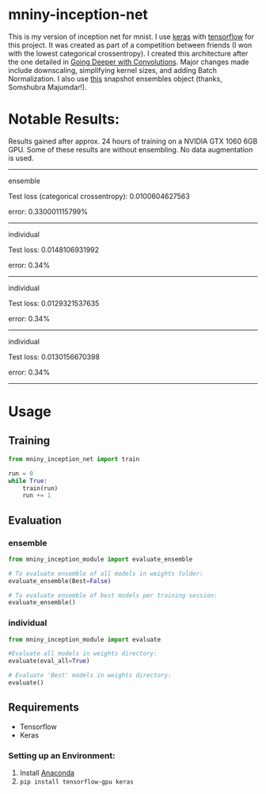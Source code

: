 # mniny-inception-net
This is my version of inception net for mnist. I use [keras](https://github.com/fchollet/keras) with [tensorflow](https://github.com/tensorflow/tensorflow) for this project. It was created as part of a competition between friends (I won with the lowest categorical crossentropy). I created this architecture after the one detailed in [Going Deeper with Convolutions](https://arxiv.org/abs/1409.4842). Major changes made include downscaling, simplifying kernel sizes, and adding Batch Normalization. I also use [this](https://github.com/titu1994/Snapshot-Ensembles) snapshot ensembles object (thanks, Somshubra Majumdar!).

# Notable Results:

Results gained after approx. 24 hours of training on a NVIDIA GTX 1060 6GB GPU. 
Some of these results are without ensembling. No data augmentation is used.

--------------------------------------

ensemble

Test loss (categorical crossentropy): 0.0100604627563

error: 0.330001115799%

--------------------------------------
individual

Test loss: 0.0148106931992

error: 0.34%

--------------------------------------
individual

Test loss: 0.0129321537635

error: 0.34%

--------------------------------------

individual

Test loss: 0.0130156670398

error: 0.34%

--------------------------------------

# Usage
## Training
```python
from mniny_inception_net import train

run = 0
while True:
    train(run)
    run += 1
```

## Evaluation

### ensemble
```python
from mniny_inception_module import evaluate_ensemble

# To evaluate ensemble of all models in weights folder:
evaluate_ensemble(Best=False)

# To evaluate ensemble of best models per training session:
evaluate_ensemble()
```

### individual
```python
from mniny_inception_module import evaluate

#Evaluate all models in weights directory:
evaluate(eval_all=True)

# Evaluate 'Best' models in weights directory:
evaluate()
```

## Requirements
* Tensorflow
* Keras

### Setting up an Environment:
1. Install [Anaconda](https://www.continuum.io/downloads)
2. ```pip install tensorflow-gpu keras```
